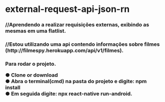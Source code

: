# external-request-api-json-rn
<h3>//Aprendendo a realizar requisições externas, exibindo as mesmas em uma flatlist.<h3>
<h3>//Estou utilizando uma api contendo informações sobre filmes (http://filmespy.herokuapp.com/api/v1/filmes).<h3>

Para rodar o projeto.

● Clone or download <br/>
● Abra o terminal(cmd) na pasta do projeto e digite: npm install <br/>
● Em seguida digite: npx react-native run-android. <br/>

